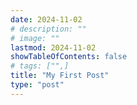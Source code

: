 ```yaml
---
date: 2024-11-02
# description: ""
# image: ""
lastmod: 2024-11-02
showTableOfContents: false
# tags: ["",]
title: "My First Post"
type: "post"
---
```

